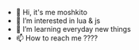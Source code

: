 - 👋 Hi, it's me moshkito
- 👀 I’m interested in lua & js
- 🌱 I’m learning everyday new things
- 📫 How to reach me ????
<!---
moshkito/moshkito is a ✨ special ✨ repository because its `README.md` (this file) appears on your GitHub profile.
You can click the Preview link to take a look at your changes.
--->

